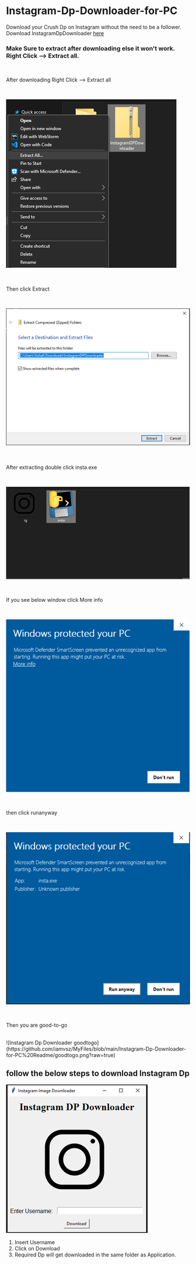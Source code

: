 # Instagram-Dp-Downloader-for-PC

Download your Crush Dp on Instagram without the need to be a follower.
Download InstagramDpDownloader [here](https://github.com/iamvsz/MyFiles/raw/main/InstagramDPDownloader.zip)  

### Make Sure to extract after downloading else it won't work. Right Click --> Extract all.

<br/>

After downloading Right Click --> Extract all

<br/>

![Instagram Dp Downloader Extract all](https://github.com/iamvsz/MyFiles/blob/main/Instagram-Dp-Downloader-for-PC%20Readme/Extract%20all.png?raw=true)

<br/>

Then click Extract

<br/>

![Instagram Dp Downloader Extract](https://github.com/iamvsz/MyFiles/blob/main/Instagram-Dp-Downloader-for-PC%20Readme/extract.png?raw=true)

<br/>

After extracting double click insta.exe

<br/>

![Instagram Dp Downloader double click](https://github.com/iamvsz/MyFiles/blob/main/Instagram-Dp-Downloader-for-PC%20Readme/doubleclick.png?raw=true)

<br/>

If you see below window click More info

<br/>

![Instagram Dp Downloader MoreInfo](https://github.com/iamvsz/MyFiles/blob/main/Instagram-Dp-Downloader-for-PC%20Readme/moreinfo.png?raw=true)

<br/>

then click runanyway

<br/>

![Instagram Dp Downloader runanyway](https://github.com/iamvsz/MyFiles/blob/main/Instagram-Dp-Downloader-for-PC%20Readme/runanywaay.png?raw=true)

<br/>

Then you are good-to-go

<br/>
![Instagram Dp Downloader goodtogo](https://github.com/iamvsz/MyFiles/blob/main/Instagram-Dp-Downloader-for-PC%20Readme/goodtogo.png?raw=true)
<br/>

## follow the below steps to download Instagram Dp


![Instagram Dp Downloader Interface](https://github.com/iamvsz/MyFiles/blob/main/Instagram-Dp-Downloader-for-PC%20Readme/Instagram%20Dp%20Downloader.png?raw=true)  

1. Insert Username
2. Click on Download
3. Required Dp will get downloaded in the same folder as Application.


